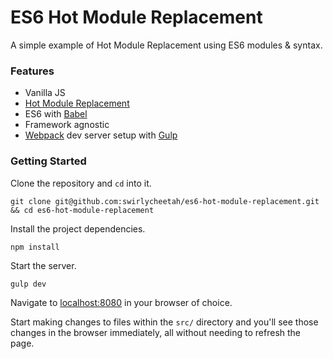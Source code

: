 # ES6 Hot Module Replacement

A simple example of Hot Module Replacement using ES6 modules & syntax.

### Features

* Vanilla JS
* [Hot Module Replacement](https://webpack.github.io/docs/hot-module-replacement.html)
* ES6 with [Babel](http://babeljs.io/)
* Framework agnostic
* [Webpack](https://webpack.github.io/) dev server setup with [Gulp](http://gulpjs.com/)

### Getting Started

Clone the repository and `cd` into it.

`git clone git@github.com:swirlycheetah/es6-hot-module-replacement.git && cd es6-hot-module-replacement`

Install the project dependencies.

`npm install`

Start the server.

`gulp dev`

Navigate to [localhost:8080](http://localhost:8080) in your browser of choice.

Start making changes to files within the `src/` directory and you'll see those changes in the browser immediately, all without needing to refresh the page.
